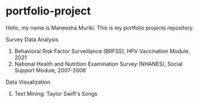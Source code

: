 # portfolio-project

Hello, my name is Maneesha Muriki. This is my portfolio projects repository.

Survey Data Analysis 
1. Behavioral Risk Factor Surveillance (BRFSS), HPV Vaccination Module, 2021
2. National Health and Nutrition Examination Survey (NHANES), Social Support Module, 2007-2008

Data Visualization
1. Text Mining: Taylor Swift's Songs
